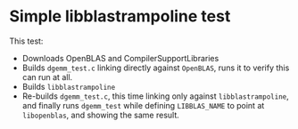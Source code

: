 # Simple libblastrampoline test

This test:

* Downloads OpenBLAS and CompilerSupportLibraries
* Builds `dgemm_test.c` linking directly against `OpenBLAS`, runs it to verify this can run at all.
* Builds `libblastrampoline`
* Re-builds `dgemm_test.c`, this time linking only against `libblastrampoline`, and finally runs `dgemm_test` while defining `LIBBLAS_NAME` to point at `libopenblas`, and showing the same result.